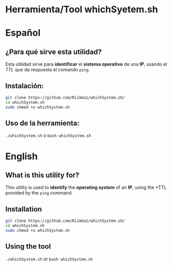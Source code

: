 # Herramienta/Tool whichSyetem.sh

# Español
## ¿Para qué sirve esta utilidad?
Esta utilidad sirve para **identificar** el **sistema operativo** de una **IP**, usando el *TTL* que da respuesta el comando `ping`.

## Instalación:
```bash
git clone https://github.com/RiJaba1/whichSystem.sh/
cd whichSystem.sh
sudo chmod +x whichSystem.sh
```
## Uso de la herramienta:
`./whichSystem.sh` o `bash whichSystem.sh`

# English 
## What is this utility for?
This utility is used to **identify** the **operating system** of an **IP**, using the *TTL  provided by the `ping` command.

## Installation
```bash
git clone https://github.com/RiJaba1/whichSystem.sh/
cd whichSystem.sh
sudo chmod +x whichSystem.sh
```
## Using the tool
`./whichSystem.sh` or `bash whichSystem.sh`
